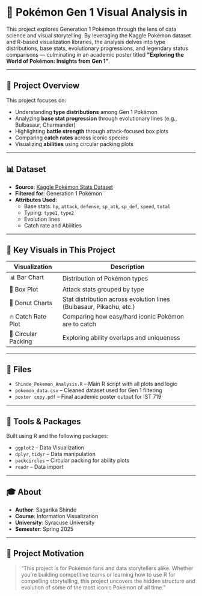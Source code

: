 # 🧬 Pokémon Gen 1 Visual Analysis in 

This project explores Generation 1 Pokémon through the lens of data science and visual storytelling. By leveraging the Kaggle Pokémon dataset and R-based visualization libraries, the analysis delves into type distributions, base stats, evolutionary progressions, and legendary status comparisons — culminating in an academic poster titled **"Exploring the World of Pokémon: Insights from Gen 1"**.

---

## 📂 Project Overview

This project focuses on:
- Understanding **type distributions** among Gen 1 Pokémon
- Analyzing **base stat progression** through evolutionary lines (e.g., Bulbasaur, Charmander)
- Highlighting **battle strength** through attack-focused box plots
- Comparing **catch rates** across iconic species
- Visualizing **abilities** using circular packing plots

---

## 📊 Dataset

- **Source**: [Kaggle Pokémon Stats Dataset](https://www.kaggle.com/datasets/guavocado/pokemon-stats-1025-pokemons)
- **Filtered for**: Generation 1 Pokémon
- **Attributes Used**:
  - Base stats: `hp`, `attack`, `defense`, `sp_atk`, `sp_def`, `speed`, `total`
  - Typing: `type1`, `type2`
  - Evolution lines
  - Catch rate and Abilities

---

## 📌 Key Visuals in This Project

| Visualization | Description |
|---------------|-------------|
| 📊 Bar Chart | Distribution of Pokémon types |
| 🧪 Box Plot | Attack stats grouped by type |
| 🍩 Donut Charts | Stat distribution across evolution lines (Bulbasaur, Pikachu, etc.) |
| 🔥 Catch Rate Plot | Comparing how easy/hard iconic Pokémon are to catch |
| 🧬 Circular Packing | Exploring ability overlaps and uniqueness |
  
---

## 📁 Files

- `Shinde_Pokemon_Analysis.R` – Main R script with all plots and logic
- `pokemon_data.csv` – Cleaned dataset used for Gen 1 filtering
- `poster copy.pdf` – Final academic poster output for IST 719

---

## 🧰 Tools & Packages

Built using R and the following packages:
- `ggplot2` – Data Visualization
- `dplyr`, `tidyr` – Data manipulation
- `packcircles` – Circular packing for ability plots
- `readr` – Data import

---

## 🎓 About

- **Author**: Sagarika Shinde  
- **Course**: Information Visualization  
- **University**: Syracuse University  
- **Semester**: Spring 2025

---

## 🧠 Project Motivation

> “This project is for Pokémon fans and data storytellers alike. Whether you're building competitive teams or learning how to use R for compelling storytelling, this project uncovers the hidden structure and evolution of some of the most iconic Pokémon of all time.”
